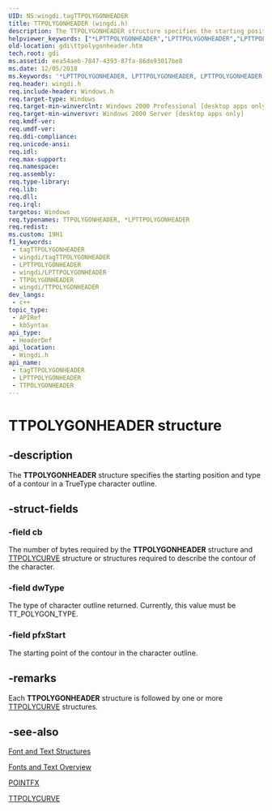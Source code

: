 ```yaml
---
UID: NS:wingdi.tagTTPOLYGONHEADER
title: TTPOLYGONHEADER (wingdi.h)
description: The TTPOLYGONHEADER structure specifies the starting position and type of a contour in a TrueType character outline.
helpviewer_keywords: ["*LPTTPOLYGONHEADER","LPTTPOLYGONHEADER","LPTTPOLYGONHEADER structure pointer [Windows GDI]","TTPOLYGONHEADER","TTPOLYGONHEADER structure [Windows GDI]","_win32_TTPOLYGONHEADER_str","gdi.ttpolygonheader","wingdi/LPTTPOLYGONHEADER","wingdi/TTPOLYGONHEADER"]
old-location: gdi\ttpolygonheader.htm
tech.root: gdi
ms.assetid: eea54aeb-7847-4393-87fa-86de93017be8
ms.date: 12/05/2018
ms.keywords: '*LPTTPOLYGONHEADER, LPTTPOLYGONHEADER, LPTTPOLYGONHEADER structure pointer [Windows GDI], TTPOLYGONHEADER, TTPOLYGONHEADER structure [Windows GDI], _win32_TTPOLYGONHEADER_str, gdi.ttpolygonheader, wingdi/LPTTPOLYGONHEADER, wingdi/TTPOLYGONHEADER'
req.header: wingdi.h
req.include-header: Windows.h
req.target-type: Windows
req.target-min-winverclnt: Windows 2000 Professional [desktop apps only]
req.target-min-winversvr: Windows 2000 Server [desktop apps only]
req.kmdf-ver: 
req.umdf-ver: 
req.ddi-compliance: 
req.unicode-ansi: 
req.idl: 
req.max-support: 
req.namespace: 
req.assembly: 
req.type-library: 
req.lib: 
req.dll: 
req.irql: 
targetos: Windows
req.typenames: TTPOLYGONHEADER, *LPTTPOLYGONHEADER
req.redist: 
ms.custom: 19H1
f1_keywords:
 - tagTTPOLYGONHEADER
 - wingdi/tagTTPOLYGONHEADER
 - LPTTPOLYGONHEADER
 - wingdi/LPTTPOLYGONHEADER
 - TTPOLYGONHEADER
 - wingdi/TTPOLYGONHEADER
dev_langs:
 - c++
topic_type:
 - APIRef
 - kbSyntax
api_type:
 - HeaderDef
api_location:
 - Wingdi.h
api_name:
 - tagTTPOLYGONHEADER
 - LPTTPOLYGONHEADER
 - TTPOLYGONHEADER
---
```


# TTPOLYGONHEADER structure


## -description

The <b>TTPOLYGONHEADER</b> structure specifies the starting position and type of a contour in a TrueType character outline.

## -struct-fields

### -field cb

The number of bytes required by the <b>TTPOLYGONHEADER</b> structure and <a href="/windows/desktop/api/wingdi/ns-wingdi-ttpolycurve">TTPOLYCURVE</a> structure or structures required to describe the contour of the character.

### -field dwType

The type of character outline returned. Currently, this value must be TT_POLYGON_TYPE.

### -field pfxStart

The starting point of the contour in the character outline.

## -remarks

Each <b>TTPOLYGONHEADER</b> structure is followed by one or more <a href="/windows/desktop/api/wingdi/ns-wingdi-ttpolycurve">TTPOLYCURVE</a> structures.

## -see-also

<a href="/windows/desktop/gdi/font-and-text-structures">Font and Text Structures</a>



<a href="/windows/desktop/gdi/fonts-and-text">Fonts and Text Overview</a>



<a href="/windows/desktop/api/wingdi/ns-wingdi-pointfx">POINTFX</a>



<a href="/windows/desktop/api/wingdi/ns-wingdi-ttpolycurve">TTPOLYCURVE</a>

